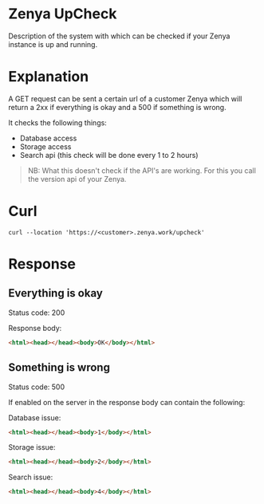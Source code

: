 # Zenya UpCheck
Description of the system with which can be checked if your Zenya instance is up and running.

# Explanation
A GET request can be sent a certain url of a customer Zenya which will return a 2xx if everything is okay and a 500 if something is wrong.

It checks the following things:
- Database access
- Storage access
- Search api (this check will be done every 1 to 2 hours)

> NB: What this doesn't check if the API's are working. For this you call the version api of your Zenya.

# Curl
```curl
curl --location 'https://<customer>.zenya.work/upcheck'
```

# Response

## Everything is okay
Status code: 200 

Response body:
```html
<html><head></head><body>OK</body></html>
```

## Something is wrong
Status code: 500

If enabled on the server in the response body can contain the following:

Database issue:
```html
<html><head></head><body>1</body></html>
```

Storage issue:
```html
<html><head></head><body>2</body></html>
```

Search issue:
```html
<html><head></head><body>4</body></html>
```
